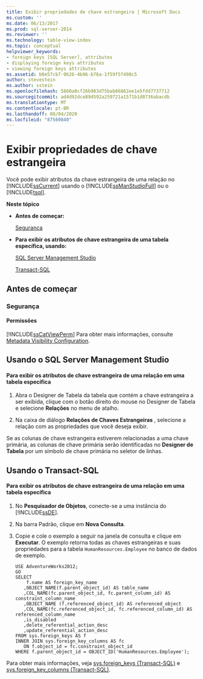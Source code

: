 ```yaml
---
title: Exibir propriedades de chave estrangeira | Microsoft Docs
ms.custom: ''
ms.date: 06/13/2017
ms.prod: sql-server-2014
ms.reviewer: ''
ms.technology: table-view-index
ms.topic: conceptual
helpviewer_keywords:
- foreign keys [SQL Server], attributes
- displaying foreign keys attributes
- viewing foreign keys attributes
ms.assetid: b0e57cb7-9b26-4b96-b76a-1f59f5f498c5
author: stevestein
ms.author: sstein
ms.openlocfilehash: 5860a0cf26b983d75bab86862ee1e5fdd7737712
ms.sourcegitcommit: ad4d92dce894592a259721a1571b1d8736abacdb
ms.translationtype: MT
ms.contentlocale: pt-BR
ms.lasthandoff: 08/04/2020
ms.locfileid: "87569840"
---
```

# <a name="view-foreign-key-properties"></a>Exibir propriedades de chave estrangeira
  Você pode exibir atributos da chave estrangeira de uma relação no [!INCLUDE[ssCurrent](../../includes/sscurrent-md.md)] usando o [!INCLUDE[ssManStudioFull](../../includes/ssmanstudiofull-md.md)] ou o [!INCLUDE[tsql](../../includes/tsql-md.md)].  
  
 **Neste tópico**  
  
-   **Antes de começar:**  
  
     [Segurança](#Security)  
  
-   **Para exibir os atributos de chave estrangeira de uma tabela específica, usando:**  
  
     [SQL Server Management Studio](#SSMSProcedure)  
  
     [Transact-SQL](#TsqlProcedure)  
  
##  <a name="before-you-begin"></a><a name="BeforeYouBegin"></a> Antes de começar  
  
###  <a name="security"></a><a name="Security"></a> Segurança  
  
####  <a name="permissions"></a><a name="Permissions"></a> Permissões  
 [!INCLUDE[ssCatViewPerm](../../includes/sscatviewperm-md.md)] Para obter mais informações, consulte [Metadata Visibility Configuration](../security/metadata-visibility-configuration.md).  
  
##  <a name="using-sql-server-management-studio"></a><a name="SSMSProcedure"></a> Usando o SQL Server Management Studio  
  
#### <a name="to-view-the-foreign-key-attributes-of-a-relationship-in-a-specific-table"></a>Para exibir os atributos de chave estrangeira de uma relação em uma tabela específica  
  
1.  Abra o Designer de Tabela da tabela que contém a chave estrangeira a ser exibida, clique com o botão direito do mouse no Designer de Tabela e selecione **Relações** no menu de atalho.  
  
2.  Na caixa de diálogo **Relações de Chaves Estrangeiras** , selecione a relação com as propriedades que você deseja exibir.  
  
 Se as colunas de chave estrangeira estiverem relacionadas a uma chave primária, as colunas de chave primária serão identificadas no **Designer de Tabela** por um símbolo de chave primária no seletor de linhas.  
  
##  <a name="using-transact-sql"></a><a name="TsqlProcedure"></a> Usando o Transact-SQL  
  
#### <a name="to-view-the-foreign-key-attributes-of-a-relationship-in-a-specific-table"></a>Para exibir os atributos de chave estrangeira de uma relação em uma tabela específica  
  
1.  No **Pesquisador de Objetos**, conecte-se a uma instância do [!INCLUDE[ssDE](../../includes/ssde-md.md)].  
  
2.  Na barra Padrão, clique em **Nova Consulta**.  
  
3.  Copie e cole o exemplo a seguir na janela de consulta e clique em **Executar**. O exemplo retorna todas as chaves estrangeiras e suas propriedades para a tabela `HumanResources.Employee` no banco de dados de exemplo.  
  
    ```  
    USE AdventureWorks2012;  
    GO  
    SELECT   
        f.name AS foreign_key_name  
       ,OBJECT_NAME(f.parent_object_id) AS table_name  
       ,COL_NAME(fc.parent_object_id, fc.parent_column_id) AS constraint_column_name  
       ,OBJECT_NAME (f.referenced_object_id) AS referenced_object  
       ,COL_NAME(fc.referenced_object_id, fc.referenced_column_id) AS referenced_column_name  
       ,is_disabled  
       ,delete_referential_action_desc  
       ,update_referential_action_desc  
    FROM sys.foreign_keys AS f  
    INNER JOIN sys.foreign_key_columns AS fc   
       ON f.object_id = fc.constraint_object_id   
    WHERE f.parent_object_id = OBJECT_ID('HumanResources.Employee');  
    ```  
  
 Para obter mais informações, veja [sys.foreign_keys &#40;Transact-SQL&#41;](/sql/relational-databases/system-catalog-views/sys-foreign-keys-transact-sql) e [sys.foreign_key_columns &#40;Transact-SQL&#41;](/sql/relational-databases/system-catalog-views/sys-foreign-key-columns-transact-sql).  
  
###  <a name="TsqlExample"></a>  
